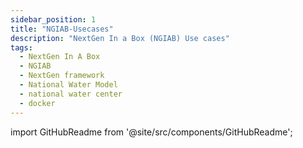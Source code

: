 ```yaml
---
sidebar_position: 1
title: "NGIAB-Usecases"
description: "NextGen In a Box (NGIAB) Use cases"
tags:
  - NextGen In A Box
  - NGIAB
  - NextGen framework
  - National Water Model
  - national water center
  - docker
---
```


import GitHubReadme from '@site/src/components/GitHubReadme';
 
<GitHubReadme username="mines-ciroh" repo="clear_creek_demo" />
